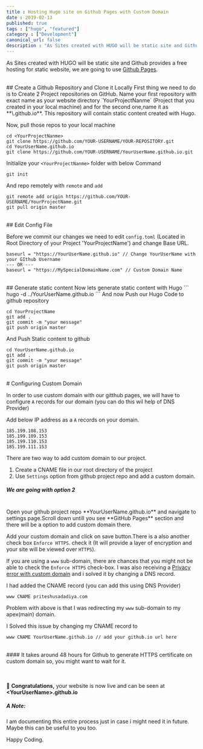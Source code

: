 ```yaml
---
title : Hosting Hugo site on Github Pages with Custom Domain
date : 2019-02-13
published: true
tags : ["hugo",	"featured"]
category : ["Development"]
canonical_url: false
description : "As Sites created with HUGO will be static site and Github provides a free hosting for static website, we are going to use [Github Pages](https://help.github.com/articles/what-is-github-pages/)."
---
```


As Sites created with HUGO will be static site and Github provides a free hosting for static website, we are going to use [Github Pages](https://help.github.com/articles/what-is-github-pages/).

</br>
## Create a Github Repository and Clone it Locally
First thing we need to do is to Create 2 Project repositories on GitHub. Name your first repository with exact name as your website directory `YourProjectNanme` (Project that you created in your local machine) and for the second one,name it as **\<YourUserName\>.github.io**. This repository will contain static content created with Hugo.


Now, pull those repos to your local machine

```
cd <YourProjectNanme>
git clone https://github.com/YOUR-USERNAME/YOUR-REPOSITORY.git
cd YourUserName.github.io
git clone https://github.com/YOUR-USERNAME/YourUserName.github.io.git
```
		
Initialize your `<YourProjectNanme>` folder with below Command

```
git init
```


And repo remotely with `remote` and `add` 

```
git remote add origin https://github.com/YOUR-USERNAME/YourProjectName.git
git pull origin master
```

</br>
## Edit Config File

Before we commit our changes we need to edit `config.toml` (Located in Root Directory of your Project 'YourProjectName') and change Base URL.

```
baseurl = "https://YourUserName.github.io" // Change YourUserName with your GIthub Username 
--- OR ---
baseurl = "https://MySpecialDomainName.com" // Custom Domain Name 
```

</br>
## Generate static content
Now lets generate static content with Hugo
```
hugo -d ../YourUserName.github.io
```
And now Push our Hugo Code to github repository

```
cd YourProjectName
git add .
git commit -m "your message"
git push origin master
```

And Push Static content to github 

```
cd YourUserName.github.io
git add .
git commit -m "your message"
git push origin master
```

</br>
# Configuring Custom Domain

In order to use custom domain with our gitthub pages, we will have to configure `A` records for our domain (you can do this wil help of DNS Provider)

Add below IP address as a  `A` records on your domain.
```
185.199.108.153
185.199.109.153
185.199.110.153
185.199.111.153
```

There are two way to add custom domain to our project.
1. Create a CNAME file in our root directory of the project
2. Use `Settings` option from github project repo and add a custom domain.

##### We are going with option 2
</br>
Open your github project repo **YourUserName.github.io** and navigate to settings page.Scroll down untill you see **GitHub Pages** section and there will be a option to add custom domain there.

Add your custom domain and click on save button.There is a also another check box `Enforce HTTPS`. check it (It will provide a layer of encryption and your site will be viewed over `HTTPS`).

If you are using a `www` sub-domain, there are chances that you might not be able to check the `Enforce HTTPS` check-box.
I was also receiving a [Privacy error with custom domain](https://dev.to/priteshusadadiya/privacy-error-with-custom-domain-in-and-github-pages-2ll2) and i solved it by changing a DNS record.

I had added the CNAME record (you can add this using DNS Provider)

```
www CNAME priteshusadadiya.com
```
Problem with above is that I was redirecting my `www` sub-domain to my apex(main) domain.

I Solved this issue by changing my CNAME record to 
```
www CNAME YourUserName.github.io // add your github.io url here
```

</br>
#### It takes around 48 hours for Github to generate HTTPS certificate on custom domain so, you might want to wait for it.


</br></br>
🙌 **Congratulations,** your website is now live and can be seen at  **\<YourUserName\>.github.io**




##### A Note:
I am documenting this entire process just in case i might need it in future. Maybe this can be useful to you too.

Happy Coding.

